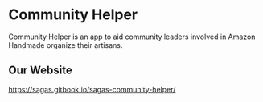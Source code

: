 # Community Helper

Community Helper is an app to aid community leaders involved in Amazon Handmade organize their artisans.

## Our Website
https://sagas.gitbook.io/sagas-community-helper/

